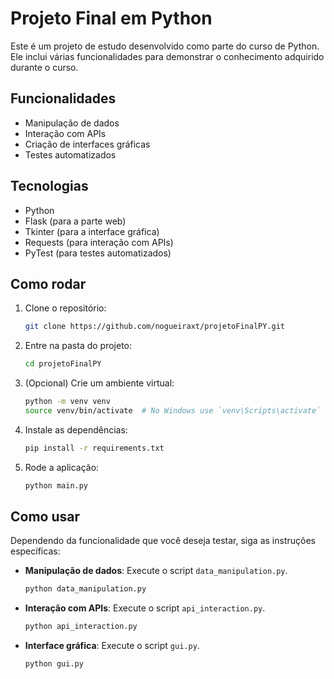 # Projeto Final em Python

Este é um projeto de estudo desenvolvido como parte do curso de Python. Ele inclui várias funcionalidades para demonstrar o conhecimento adquirido durante o curso.

## Funcionalidades

- Manipulação de dados
- Interação com APIs
- Criação de interfaces gráficas
- Testes automatizados

## Tecnologias

- Python
- Flask (para a parte web)
- Tkinter (para a interface gráfica)
- Requests (para interação com APIs)
- PyTest (para testes automatizados)

## Como rodar

1. Clone o repositório:
    ```bash
    git clone https://github.com/nogueiraxt/projetoFinalPY.git
    ```

2. Entre na pasta do projeto:
    ```bash
    cd projetoFinalPY
    ```

3. (Opcional) Crie um ambiente virtual:
    ```bash
    python -m venv venv
    source venv/bin/activate  # No Windows use `venv\Scripts\activate`
    ```

4. Instale as dependências:
    ```bash
    pip install -r requirements.txt
    ```

5. Rode a aplicação:
    ```bash
    python main.py
    ```

## Como usar

Dependendo da funcionalidade que você deseja testar, siga as instruções específicas:

- **Manipulação de dados**: Execute o script `data_manipulation.py`.
    ```bash
    python data_manipulation.py
    ```

- **Interação com APIs**: Execute o script `api_interaction.py`.
    ```bash
    python api_interaction.py
    ```

- **Interface gráfica**: Execute o script `gui.py`.
    ```bash
    python gui.py
    ```
